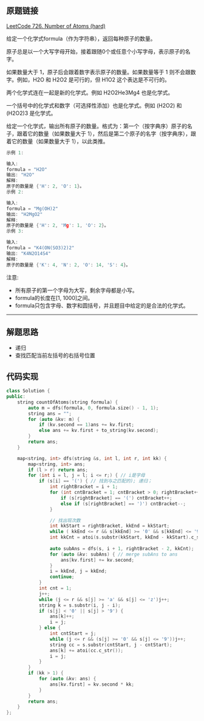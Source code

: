 ## 原题链接

[LeetCode 726. Number of Atoms (hard)](https://leetcode-cn.com/problems/number-of-atoms/)



给定一个化学式formula（作为字符串），返回每种原子的数量。

原子总是以一个大写字母开始，接着跟随0个或任意个小写字母，表示原子的名字。

如果数量大于 1，原子后会跟着数字表示原子的数量。如果数量等于 1 则不会跟数字。例如，H2O 和 H2O2 是可行的，但 H1O2 这个表达是不可行的。

两个化学式连在一起是新的化学式。例如 H2O2He3Mg4 也是化学式。

一个括号中的化学式和数字（可选择性添加）也是化学式。例如 (H2O2) 和 (H2O2)3 是化学式。

给定一个化学式，输出所有原子的数量。格式为：第一个（按字典序）原子的名子，跟着它的数量（如果数量大于 1），然后是第二个原子的名字（按字典序），跟着它的数量（如果数量大于 1），以此类推。

```cpp
示例 1:

输入: 
formula = "H2O"
输出: "H2O"
解释: 
原子的数量是 {'H': 2, 'O': 1}。
示例 2:

输入: 
formula = "Mg(OH)2"
输出: "H2MgO2"
解释: 
原子的数量是 {'H': 2, 'Mg': 1, 'O': 2}。
示例 3:

输入: 
formula = "K4(ON(SO3)2)2"
输出: "K4N2O14S4"
解释: 
原子的数量是 {'K': 4, 'N': 2, 'O': 14, 'S': 4}。
```

注意:

- 所有原子的第一个字母为大写，剩余字母都是小写。
- formula的长度在[1, 1000]之间。
- formula只包含字母、数字和圆括号，并且题目中给定的是合法的化学式。

---

## 解题思路

- 递归
- 查找匹配当前左括号的右括号位置

## 代码实现

```cpp
class Solution {
public:
    string countOfAtoms(string formula) {
        auto m = dfs(formula, 0, formula.size() - 1, 1);
        string ans = "";
        for (auto &kv: m) {
            if (kv.second == 1)ans += kv.first;
            else ans += kv.first + to_string(kv.second);
        }
        return ans;
    }

    map<string, int> dfs(string &s, int l, int r, int kk) {
        map<string, int> ans;
        if (l > r) return ans;
        for (int i = l, j = l; i <= r;) { // i是字母
            if (s[i] == '(') { // 找到与之匹配的); 递归；
                int rightBracket = i + 1;
                for (int cntBracket = 1; cntBracket > 0; rightBracket++) { //
                    if (s[rightBracket] == '(') cntBracket++;
                    else if (s[rightBracket] == ')') cntBracket--;
                }

                // 找出现次数
                int kkStart = rightBracket, kkEnd = kkStart;
                while ( kkEnd <= r && s[kkEnd] >= '0' && s[kkEnd] <= '9')kkEnd++;
                int kkCnt = atoi(s.substr(kkStart, kkEnd - kkStart).c_str());
                
                auto subAns = dfs(s, i + 1, rightBracket - 2, kkCnt);
                for (auto &kv: subAns) { // merge subAns to ans
                    ans[kv.first] += kv.second;
                }
                i = kkEnd, j = kkEnd;
                continue;
            }
            int cnt = 1;
            j++;
            while (j <= r && s[j] >= 'a' && s[j] <= 'z')j++;
            string k = s.substr(i, j - i);
            if (s[j] < '0' || s[j] > '9') {
                ans[k]++;
                i = j;
            } else {
                int cntStart = j;
                while (j <= r && (s[j] >= '0' && s[j] <= '9'))j++;
                string cc = s.substr(cntStart, j - cntStart);
                ans[k] += atoi(cc.c_str());
                i = j;
            }
        }
        if (kk > 1) {
            for (auto &kv: ans) {
                ans[kv.first] = kv.second * kk;
            }
        }
        return ans;
    }
};
```
